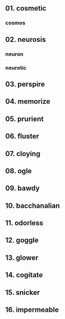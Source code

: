 ## 01. cosmetic

### cosmos

## 02. neurosis

### neuron
### neurotic

## 03. perspire

## 04. memorize

## 05. prurient

## 06. fluster

## 07. cloying

## 08. ogle

## 09. bawdy

## 10. bacchanalian

## 11. odorless

## 12. goggle

## 13. glower

## 14. cogitate

## 15. snicker

## 16. impermeable

